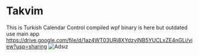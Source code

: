 # Takvim
This is Turkish Calendar Control compiled wpf binary is here but outdated use main app
https://drive.google.com/file/d/1az4WT03URj8XYdzylNB5YUCLxZE4nGLi/view?usp=sharing
![Adsız](https://user-images.githubusercontent.com/34131218/105612165-58883d80-5dcb-11eb-974e-68582c2d7207.gif)

